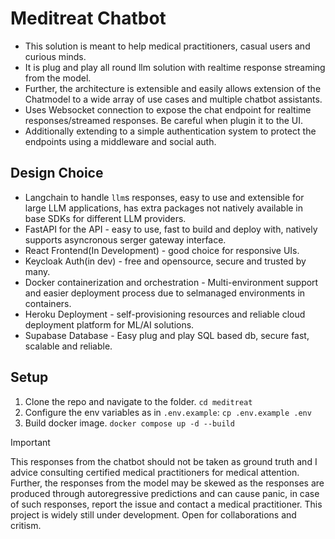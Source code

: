 # Meditreat Chatbot

- This solution is meant to help medical practitioners, casual users and curious minds.
- It is plug and play all round llm solution with realtime response streaming from the model.
- Further, the architecture is extensible and easily allows extension of the Chatmodel to a wide array of use cases
and multiple chatbot assistants.
- Uses Websocket connection to expose the chat endpoint for realtime responses/streamed responses. Be careful when plugin it to the UI.
- Additionally extending to a simple authentication system to protect the endpoints using a middleware and social auth.

## Design Choice

- Langchain to handle `llm`s responses, easy to use and extensible for large LLM applications, has extra packages not natively available in base SDKs for different LLM providers.
- FastAPI for the API - easy to use, fast to build and deploy with, natively supports asyncronous serger gateway interface.
- React Frontend(In Development) - good choice for responsive UIs.
- Keycloak Auth(in dev) - free and opensource, secure and trusted by many.
- Docker containerization and orchestration - Multi-environment support and easier deployment process due to selmanaged environments in containers.
- Heroku Deployment - self-provisioning resources and reliable cloud deployment platform for ML/AI solutions.
- Supabase Database - Easy plug and play SQL based db, secure fast, scalable and reliable.


## Setup

1. Clone the repo and navigate to the folder. `cd meditreat`
2. Configure the env variables as in `.env.example`: `cp .env.example .env`
3. Build docker image. `docker compose up -d --build`

> [!IMPORTANT]
>
> This responses from the chatbot should not be taken as ground truth and I advice consulting certified medical practitioners for medical attention. Further, the responses from the model may be skewed as the responses are produced through autoregressive predictions and can cause panic, in case of such responses, report the issue and contact a medical practitioner.
> This project is widely still under development.
> Open for collaborations and critism. 